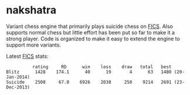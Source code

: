 # nakshatra
Variant chess engine that primarily plays suicide chess on [FICS](http://www.freechess.org). Also supports normal chess but little effort has been put so far to make it a strong player. Code is organized to make it easy to extend the engine to support more variants.

Latest [FICS](http://www.freechess.org) stats:

              rating     RD      win    loss    draw   total   best 
    Blitz      1428    174.1      40      19       4      63   1480 (20-Jan-2014) 
    Suicide    2508     67.0    6926    2038     250    9214   2691 (23-Dec-2013) 
